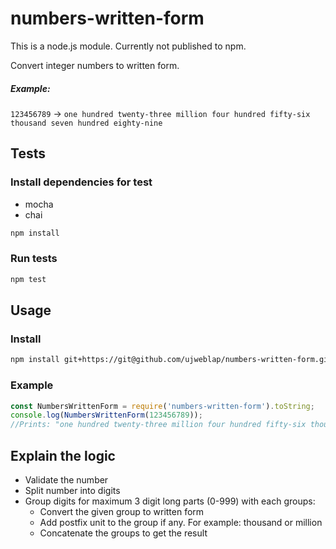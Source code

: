 # numbers-written-form

This is a node.js module.
Currently not published to npm.

Convert integer numbers to written form.

##### Example:

`123456789` -> `one hundred twenty-three million four hundred fifty-six thousand seven hundred eighty-nine`

## Tests

### Install dependencies for test
 - mocha
 - chai
```bash
npm install
```

### Run tests

```bash
npm test
```

## Usage

### Install

```bash
npm install git+https://git@github.com/ujweblap/numbers-written-form.git
```

### Example
```javascript
const NumbersWrittenForm = require('numbers-written-form').toString;
console.log(NumbersWrittenForm(123456789));
//Prints: "one hundred twenty-three million four hundred fifty-six thousand seven hundred eighty-nine" 
```

## Explain the logic

 - Validate the number
 - Split number into digits
 - Group digits for maximum 3 digit long parts (0-999) with each groups:
    - Convert the given group to written form
    - Add postfix unit to the group if any. For example: thousand or million
    - Concatenate the groups to get the result 
